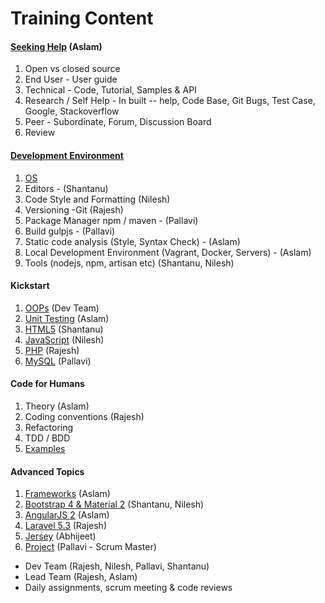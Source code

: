 # Training Content
#### [Seeking Help](help.md) (Aslam)
1. Open vs closed source
2. End User - User guide
3. Technical - Code, Tutorial, Samples & API
4. Research / Self Help - In built -- help, Code Base, Git Bugs, Test Case, Google, Stackoverflow
5. Peer - Subordinate, Forum, Discussion Board
6. Review

#### [Development Environment](dev-env.md)
1. [OS](linux.md)
1. Editors - (Shantanu)
2. Code Style and Formatting (Nilesh)
3. Versioning  -Git (Rajesh)
4. Package Manager npm / maven - (Pallavi)
5. Build gulpjs - (Pallavi) 
6. Static code analysis (Style, Syntax Check) - (Aslam)
7. Local Development Environment (Vagrant, Docker, Servers) - (Aslam)
8. Tools (nodejs, npm, artisan etc) (Shantanu, Nilesh)

#### Kickstart
1. [OOPs](oops.md) (Dev Team)
2. [Unit Testing](testing.md) (Aslam)
1. [HTML5](html) (Shantanu)
2. [JavaScript](javaScript.md) (Nilesh)
3. [PHP](php.md) (Rajesh)
4. [MySQL](mysql.md) (Pallavi)

#### Code for Humans
1. Theory (Aslam)
2. Coding conventions (Rajesh)
3. Refactoring
4. TDD / BDD
5. [Examples](code.md)

#### Advanced Topics
1. [Frameworks](frameworks.md) (Aslam)
1. [Bootstrap 4 & Material 2](bs-md.md) (Shantanu, Nilesh)
2. [AngularJS 2](angular2.md) (Aslam)
3. [Laravel 5.3](laravel.md) (Rajesh)
4. [Jersey](jersey.md) (Abhijeet)
5. [Project](project.md) (Pallavi - Scrum Master)


* Dev Team (Rajesh, Nilesh, Pallavi, Shantanu)
* Lead Team (Rajesh, Aslam)
* Daily assignments, scrum meeting & code reviews
